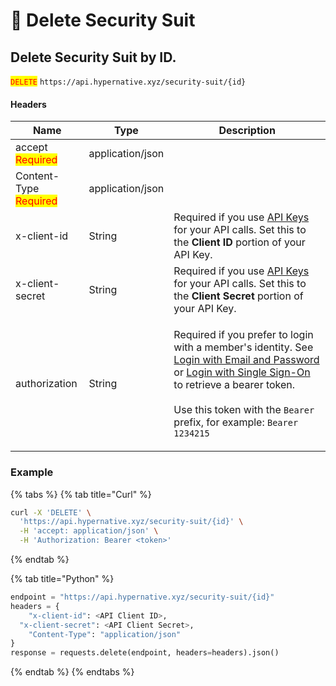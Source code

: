 # 🔴 Delete Security Suit

## Delete Security Suit by ID.

<mark style="color:red;">`DELETE`</mark> `https://api.hypernative.xyz/security-suit/{id}`

#### Headers

| Name                                           | Type             | Description                                                                                                                                                                                                                                                                                                                                             |
| ---------------------------------------------- | ---------------- | ------------------------------------------------------------------------------------------------------------------------------------------------------------------------------------------------------------------------------------------------------------------------------------------------------------------------------------------------------- |
| accept<br /><mark style="color:red;">Required</mark>       | application/json |                                                                                                                                                                                                                                                                                                                                                         |
| Content-Type<br /><mark style="color:red;">Required</mark> | application/json |                                                                                                                                                                                                                                                                                                                                                         |
| x-client-id                                    | String           | Required if you use [API Keys](../account/api-keys.md) for your API calls. Set this to the **Client ID** portion of your API Key.                                                                                                                                                                                                                       |
| x-client-secret                                | String           | Required if you use [API Keys](../account/api-keys.md) for your API calls. Set this to the **Client Secret** portion of your API Key.                                                                                                                                                                                                                   |
| authorization                                  | String           | <p>Required if you prefer to login with a member's identity. See <a href="../account/login.md">Login with Email and Password</a> or <a href="../account/login-with-single-sign-on.md">Login with Single Sign-On</a> to retrieve a bearer token.<br><br>Use this token with the <code>Bearer</code> prefix, for example: <code>Bearer 1234215</code></p> |

### Example

{% tabs %}
{% tab title="Curl" %}
```bash
curl -X 'DELETE' \
  'https://api.hypernative.xyz/security-suit/{id}' \
  -H 'accept: application/json' \
  -H 'Authorization: Bearer <token>'
```
{% endtab %}

{% tab title="Python" %}
```python
endpoint = "https://api.hypernative.xyz/security-suit/{id}"
headers = {
    "x-client-id": <API Client ID>,
  "x-client-secret": <API Client Secret>,
    "Content-Type": "application/json"
}
response = requests.delete(endpoint, headers=headers).json()
```
{% endtab %}
{% endtabs %}
